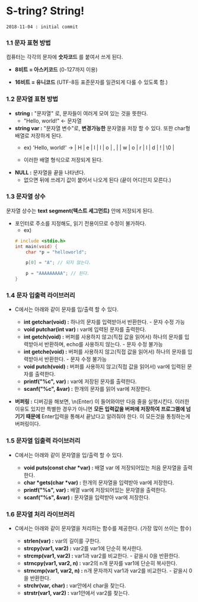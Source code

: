 # S-tring? String!

    2018-11-04 : initial commit

### 1.1 문자 표현 방법

컴퓨터는 각각의 문자에 __숫자코드__ 를 붙여서 쓰게 된다. 

* __8비트 = 아스키코드__ (0-127까지 이용)

* __16비트 = 유니코드__ (UTF-8등 표준문자를 일관되게 다룰 수 있도록 함.)

### 1.2 문자열 표현 방법

* __string :__ "문자열" 로, 문자들이 여러게 모여 있는 것을 뜻한다.
    * "Hello, world!" <- 문자열
* __string var :__ "문자열 변수"로, __변경가능한__ 문자열을 저장 할 수 있다. 또한 char형 배열로 저장하게 된다.
    * ex) 'Hello, world!' -> | H | e | l | l | o | , |   | w | o | r | l | d | ! | \0 | 
    
    * 이러한 배열 형식으로 저장되게 된다.
* __NULL :__ 문자열을 끝을 나타낸다.
    * 없으면 뒤에 쓰레기 값이 붙어서 나오게 된다 (끝이 어디인지 모른다.)

### 1.3 문자열 상수

문자열 상수는 __text segment(텍스트 세그먼트)__ 안에 저장되게 된다.

* 포인터로 주소를 지정해도, 읽기 전용이므로 수정이 불가하다.
    * ex) 
    ```c
    # include <stdio.h>
    int main(void) {
        char *p = "helloworld";

        p[0] = "A"; // 되지 않는다.

        p = "AAAAAAAAA"; // 된다.
    }
    ```

### 1.4 문자 입출력 라이브러리

* C에서는 아래와 같이 문자를 입/출력 할 수 있다.

    * __int getchar(void) :__ 하나의 문자를 입력받아서 반환한다. - 문자 수정 가능
    * __void putchar(int var) :__ var에 입력된 문자를 출력한다.
    * __int getch(void) :__ 버퍼를 사용하지 않고(직접 값을 읽어서) 하나의 문자를 입력받아서 반환하며, echo를 사용하지 않는다. - 문자 수정 불가능
    * __int getche(void) :__ 버퍼를 사용하지 않고(직접 값을 읽어서) 하나의 문자를 입력받아서 반환한다. - 문자 수정 불가능
    * __void putch(void) :__ 버퍼를 사용하지 않고(직접 값을 읽어서) var에 입력된 문자를 출력한다.
    * __printf("%c", var) :__ var에 저장된 문자를 출력한다.
    * __scanf("%c", &var) :__ 한개의 문자를 읽어 var에 저장한다.

* __버퍼링 :__ 디버깅을 해보면,  \n(Enter) 이 들어와야만 다음 줄을 실행시킨다. 이러한 이유도 있지만 특별한 경우가 아니면 __모든 입력값을 버퍼에 저장하여 프로그램에 넘기기 때문에__ Enter입력을 통해서 끝났다고 알려줘야 한다. 이 모든것을 통칭하는게 버퍼링이다.

### 1.5 문자열 입출력 라이브러리

* C에서는 아래와 같이 문자열을 입/출력 할 수 있다.

    * __void puts(const char *var) :__ 배열 var 에 저장되어있는 처음 문자열을 출력한다.
    * __char *gets(char *var) :__ 한개의 문자열을 입력받아 var에 저장한다.
    * __printf("%s", var) :__ 배열 var에 저장되어있는 문자열을 출력한다.
    * __scanf("%s", &var) :__ 문자열을 입력받아 var에 저장한다.

### 1.6 문자열 처리 라이브러리

* C에서는 아래와 같이 문자열을 처리하는 함수를 제공한다. (가장 많이 쓰이는 함수)

    * __strlen(var) :__ var의 길이를 구한다.
    * __strcpy(var1, var2) :__ var2를 var1에 단순히 복사한다. 
    * __strcmp(var1, var2) :__ var1과 var2를 비교한다. - 같을시 0을 반환한다.
    * __strncpy(var1, var2, n) :__ var2의 n개 문자를 var1에 단순히 복사한다.
    * __strncmp(var1, var2, n) :__ n개 문자까지 var1과 var2를 비교한다. - 같을시 0을 반환한다.
    * __strchr(var, char) :__ var안에서 char을 찾는다.
    * __strstr(var1, var2) :__ var1안에서 var2를 찾는다.
